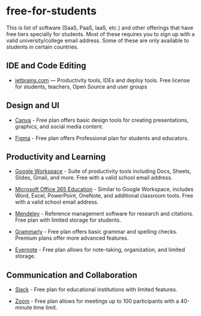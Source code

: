 # free-for-students

This is list of software (SaaS, PaaS, IaaS, etc.) and other offerings that have free tiers specially for students. Most of these requires you to sign up with a valid university/college email address. Some of these are only available to students in certain countries.


## IDE and Code Editing

* [jetbrains.com](https://www.jetbrains.com/community/education/#students) — Productivity tools, IDEs and deploy tools. Free license for students, teachers, Open Source and user groups


## Design and UI

* [Canva](https://www.canva.com/) - Free plan offers basic design tools for creating presentations, graphics, and social media content.

* [Figma](https://www.figma.com/education/) - Free plan offers Professional plan for students and educators.


## Productivity and Learning

* [Google Workspace](https://edu.google.com/workspace-for-education/editions/overview/) - Suite of productivity tools including Docs, Sheets, Slides, Gmail, and more. Free with a valid school email address.

* [Microsoft Office 365 Education](https://www.microsoft.com/en-us/education/products/office) - Similar to Google Workspace, includes Word, Excel, PowerPoint, OneNote, and additional classroom tools. Free with a valid school email address.

* [Mendeley](https://www.mendeley.com/) - Reference management software for research and citations. Free plan with limited storage for students.

* [Grammarly](https://www.grammarly.com/) - Free plan offers basic grammar and spelling checks. Premium plans offer more advanced features.

* [Evernote](https://evernote.com/) - Free plan allows for note-taking, organization, and limited storage.


## Communication and Collaboration

* [Slack]( https://slack.com/) - Free plan for educational institutions with limited features.

* [Zoom]( https://zoom.us/) - Free plan allows for meetings up to 100 participants with a 40-minute time limit.



